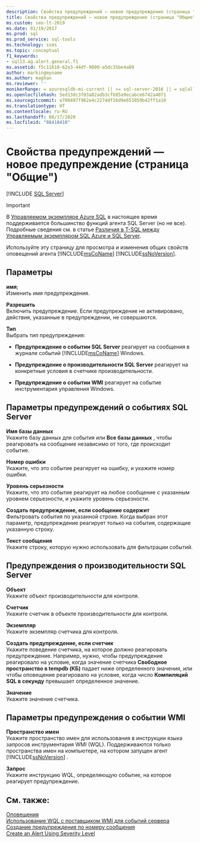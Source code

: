 ```yaml
---
description: Свойства предупреждений — новое предупреждение (страница "Общие")
title: Свойства предупреждений — новое предупреждение (страница "Общие")
ms.custom: seo-lt-2019
ms.date: 01/19/2017
ms.prod: sql
ms.prod_service: sql-tools
ms.technology: ssms
ms.topic: conceptual
f1_keywords:
- sql13.ag.alert.general.f1
ms.assetid: f5c11610-62e3-44df-9800-a5dc35be4a09
author: markingmyname
ms.author: maghan
ms.reviewer: ''
monikerRange: = azuresqldb-mi-current || >= sql-server-2016 || = sqlallproducts-allversions
ms.openlocfilehash: 5ed13dc3f03a82adb3cfb85a9ecabce6742a4071
ms.sourcegitcommit: e700497f962e4c2274df16d9e651059b42ff1a10
ms.translationtype: HT
ms.contentlocale: ru-RU
ms.lasthandoff: 08/17/2020
ms.locfileid: "88418410"
---
```

# <a name="alert-properties---new-alert-general-page"></a>Свойства предупреждений — новое предупреждение (страница "Общие")
 [!INCLUDE [SQL Server](../../includes/applies-to-version/sqlserver.md)]


> [!IMPORTANT]  
> В [Управляемом экземпляре Azure SQL](https://docs.microsoft.com/azure/sql-database/sql-database-managed-instance) в настоящее время поддерживается большинство функций агента SQL Server (но не все). Подробные сведения см. в статье [Различия в T-SQL между Управляемым экземпляром SQL Azure и SQL Server](https://docs.microsoft.com/azure/sql-database/sql-database-managed-instance-transact-sql-information#sql-server-agent).

Используйте эту страницу для просмотра и изменения общих свойств оповещений агента [!INCLUDE[msCoName](../../includes/msconame_md.md)] [!INCLUDE[ssNoVersion](../../includes/ssnoversion-md.md)].  

## <a name="options"></a>Параметры  
**имя**;  
Изменить имя предупреждения.  
  
**Разрешить**  
Включить предупреждение. Если предупреждение не активировано, действия, указанные в предупреждении, не совершаются.  
  
**Тип**  
Выбрать тип предупреждения:  
  
-   **Предупреждение о событии SQL Server** реагирует на сообщения в журнале событий [!INCLUDE[msCoName](../../includes/msconame_md.md)] Windows.  
  
-   **Предупреждение о производительности SQL Server** реагирует на конкретные условия в счетчике производительности.  
  
-   **Предупреждение о событии WMI** реагирует на событие инструментария управления Windows.  
  
## <a name="sql-server-event-alert-options"></a>Параметры предупреждений о событиях SQL Server  
**Имя базы данных**  
Укажите базу данных для события или **Все базы данных** , чтобы реагировать на сообщение независимо от того, где происходит событие.  
  
**Номер ошибки**  
Укажите, что это событие реагирует на ошибку, и укажите номер ошибки.  
  
**Уровень серьезности**  
Укажите, что это событие реагирует на любое сообщение с указанным уровнем серьезности, и укажите уровень серьезности.  
  
**Создать предупреждение, если сообщение содержит**  
Фильтровать события по указанной строке. Когда выбран этот параметр, предупреждение реагирует только на события, содержащие указанную строку.  
  
**Текст сообщения**  
Укажите строку, которую нужно использовать для фильтрации событий.  
  
## <a name="sql-server-performance-condition-alerts"></a>Предупреждения о производительности SQL Server  
**Объект**  
Укажите объект производительности для контроля.  
  
**Счетчик**  
Укажите счетчик в объекте производительности для контроля.  
  
**Экземпляр**  
Укажите экземпляр счетчика для контроля.  
  
**Создать предупреждение, если счетчик**  
Укажите поведение счетчика, на которое должно реагировать предупреждение. Например, нужно, чтобы предупреждение реагировало на условие, когда значение счетчика **Свободное пространство в tempdb (КБ)** падает ниже определенного значения, или чтобы оповещение реагировало на условие, когда число **Компиляций SQL в секунду** превышает определенное значение.  
  
**Значение**  
Укажите значение счетчика.  
  
## <a name="wmi-event-alert-options"></a>Параметры предупреждения о событии WMI  
**Пространство имен**  
Укажите пространство имен для использования в инструкции языка запросов инструментария WMI (WQL). Поддерживаются только пространства имен на компьютере, на котором запущен агент [!INCLUDE[ssNoVersion](../../includes/ssnoversion-md.md)] .  
  
**Запрос**  
Укажите инструкцию WQL, определяющую событие, на которое реагирует предупреждение.  
  
## <a name="see-also"></a>См. также:  
[Оповещения](../../ssms/agent/alerts.md)  
[Использование WQL с поставщиком WMI для событий сервера](../../relational-databases/wmi-provider-server-events/using-wql-with-the-wmi-provider-for-server-events.md)  
[Создание предупреждения по номеру сообщения](../../ssms/agent/create-an-alert-using-an-error-number.md)  
[Create an Alert Using Severity Level](../../ssms/agent/create-an-alert-using-severity-level.md)  
  
